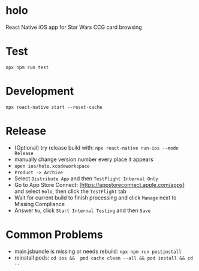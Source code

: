 # holo
React Native iOS app for Star Wars CCG card browsing

# Test
`npx npm run test`

# Development
`npx react-native start --reset-cache`

# Release
* (Optional) try release build with: `npx react-native run-ios --mode Release`
* manually change version number every place it appears
* `open ios/holo.xcodeworkspace`
* `Product -> Archive`
* Select `Distribute App` and then `TestFlight Internal Only`
* Go to App Store Connect: [https://appstoreconnect.apple.com/apps] and select `Holo`, then click the `TestFlight` tab
* Wait for current build to finish processing and click `Manage` next to Missing Compliance
* Answer `No`, click `Start Internal Testing` and then `Save`

# Common Problems
* main.jsbundle is missing or needs rebuild: `npx npm run postinstall`
* reinstall pods: `cd ios &&  pod cache clean --all && pod install && cd ..`
